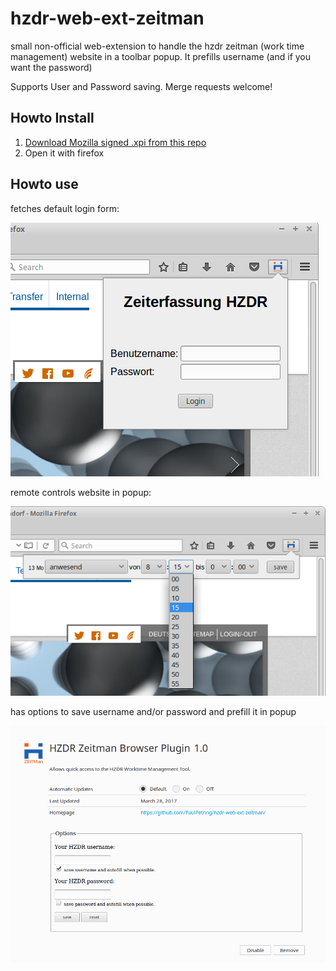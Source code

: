 # hzdr-web-ext-zeitman

small non-official web-extension to handle the hzdr zeitman (work time management) website in a toolbar popup. It prefills username (and if you want the password)

Supports User and Password saving. Merge requests welcome!

## Howto Install

1. [Download Mozilla signed .xpi from this repo](./web-ext-artifacts/hzdr_zeitman_browser_plugin-1.2-an+fx.xpi)
1. Open it with firefox

## Howto use

fetches default login form:

![zeitweb_login.png](./zeitweb_login.png)

remote controls website in popup:

![zeitweb_zeiteintragung.png](./zeitweb_zeiteintragung.png)

has options to save username and/or password and prefill it in popup

![zeitweb_options.png](./zeitweb_options.png)
